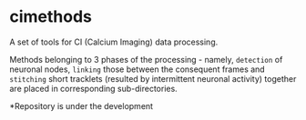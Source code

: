 # cimethods

A set of tools for CI (Calcium Imaging) data processing.

Methods belonging to 3 phases of the processing - namely, `detection` of neuronal nodes, `linking` those between the consequent frames and `stitching` short tracklets (resulted by intermittent neuronal activity) together are placed in corresponding sub-directories.


*Repository is under the development 
